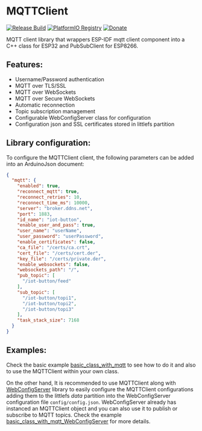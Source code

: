# MQTTClient
[![Release Build](https://github.com/paclema/MQTTClient/actions/workflows/release.yml/badge.svg)](https://github.com/paclema/MQTTClient/actions/workflows/release.yml)
[![PlatformIO Registry](https://badges.registry.platformio.org/packages/paclema/library/MQTTClient.svg?version=1.0.0)](https://registry.platformio.org/libraries/paclema/MQTTClient)
[![Donate](https://img.shields.io/badge/Donate-PayPal-blue.svg?color=yellow)](https://www.paypal.com/donate/?business=8PXZ598XDGAS2&no_recurring=0&currency_code=EUR&source=url)


MQTT client library that wrappers ESP-IDF mqtt client component into a C++ class for ESP32 and PubSubClient for ESP8266.

## Features:
* Username/Password authentication
* MQTT over TLS/SSL
* MQTT over WebSockets
* MQTT over Secure WebSockets
* Automatic reconnection
* Topic subscription management
* Configurable WebConfigServer class for configuration
* Configuration json and SSL certificates stored in littlefs partition


## Library configuration:

To configure the MQTTClient client, the following parameters can be added into an ArduinoJson document:

```json
{
  "mqtt": {
    "enabled": true,
    "reconnect_mqtt": true,
    "reconnect_retries": 10,
    "reconnect_time_ms": 10000,
    "server": "broker.ddns.net",
    "port": 1883,
    "id_name": "iot-button",
    "enable_user_and_pass": true,
    "user_name": "userName",
    "user_password": "userPassword",
    "enable_certificates": false,
    "ca_file": "/certs/ca.crt",
    "cert_file": "/certs/cert.der",
    "key_file": "/certs/private.der",
    "enable_websockets": false,
    "websockets_path": "/",
    "pub_topic": [
      "/iot-button/feed"
    ],
    "sub_topic": [
      "/iot-button/topi1",
      "/iot-button/topi2",
      "/iot-button/topi3"
    ],
    "task_stack_size": 7168
  }
}
```
## Examples:

Check the basic example [basic_class_with_mqtt](examples/basic_class_with_mqtt/) to see how to do it and also to use the MQTTClient within your own class.

On the other hand, It is recommended to use MQTTClient along with [WebConfigServer](https://github.com/paclema/WebConfigServer) library to easily configure the MQTTClient configurations adding them to the littlefs _data_ partition into the WebConfigServer configuration file `config/config.json`. WebConfigServer already has instanced an MQTTClient object and you can also use it to publish or subscribe to MQTT topics. Check the example [basic_class_with_mqtt_WebConfigServer](examples/basic_class_with_mqtt_WebConfigServer) for more details.
